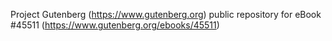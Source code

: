 Project Gutenberg (https://www.gutenberg.org) public repository for eBook #45511 (https://www.gutenberg.org/ebooks/45511)
